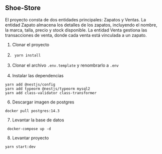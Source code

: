## Shoe-Store
El proyecto consta de dos entidades principales: Zapatos y Ventas. La entidad Zapato almacena los detalles de los zapatos, incluyendo el nombre, la marca, talla, precio y stock disponible. La entidad Venta gestiona las transacciones de venta, donde cada venta está vinculada a un zapato.

1. Clonar el proyecto<br><br>
2. ```` yarn install```` <br><br>
3. Clonar el archivo ````.env.template```` y renombrarlo a ```.env```<br><br>
5. Instalar las dependencias
```
yarn add @nestjs/config 
yarn add typeorm @nestjs/typeorm mysql2
yarn add class-validator class-transformer
```
6. Descargar imagen de postgres
```
docker pull postgres:14.3
```

7. Levantar la base de datos
```
 docker-compose up -d
```
8. Levantar proyecto 
```
yarn start:dev
```